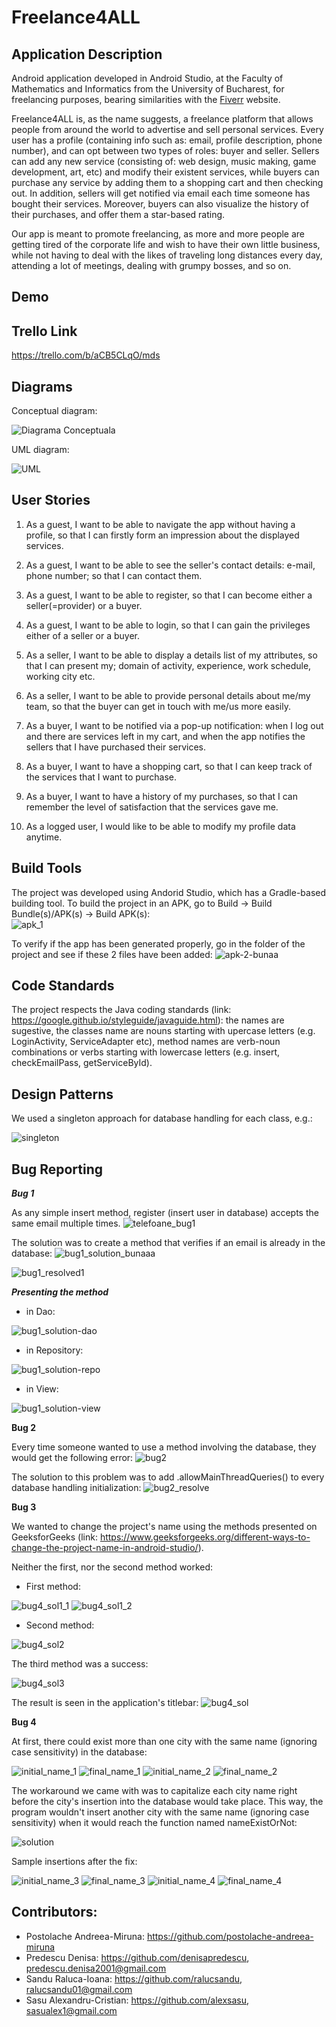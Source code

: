 # Freelance4ALL
## Application Description

Android application developed in Android Studio, at the Faculty of Mathematics and Informatics from the University of Bucharest, for freelancing purposes, bearing similarities with the [Fiverr](https://www.fiverr.com/) website.

Freelance4ALL is, as the name suggests, a freelance platform that allows people from around the world to advertise and sell personal services. Every user has a profile (containing info such as: email, profile description, phone number), and can opt between two types of roles: buyer and seller. Sellers can add any new service (consisting of: web design, music making, game development, art, etc) and modify their existent services, while buyers can purchase any service by adding them to a shopping cart and then checking out. In addition, sellers will get notified via email each time someone has bought their services. Moreover, buyers can also visualize the history of their purchases, and offer them a star-based rating.

Our app is meant to promote freelancing, as more and more people are getting tired of the corporate life and wish to have their own little business, while not having to deal with the likes of traveling long distances every day, attending a lot of meetings, dealing with grumpy bosses, and so on.

## Demo

## Trello Link
https://trello.com/b/aCB5CLqO/mds

## Diagrams

Conceptual diagram:

![Diagrama Conceptuala](https://user-images.githubusercontent.com/87432371/173207369-d1c2236f-6585-4d01-a3b9-cbd611cf6658.png)

UML diagram:

![UML](https://user-images.githubusercontent.com/87432371/173207585-009364a2-3395-46fa-8fc0-26306e452179.png)

## User Stories

1. As a guest, I want to be able to navigate the app without having a profile, so that I can firstly form an impression about the displayed services.

2. As a guest, I want to be able to see the seller's contact details: e-mail, phone number; so that I can contact them.

3. As a guest, I want to be able to register, so that I can become either a seller(=provider) or a buyer.

4. As a guest, I want to be able to login, so that I can gain the privileges either of a seller or a buyer.

5.  As a seller, I want to be able to display a details list of my attributes, so that I can present my; domain of activity, experience, work schedule, working city etc.

6. As a seller, I want to be able to provide personal details about me/my team, so that the buyer can get in touch with me/us more easily.

7. As a buyer, I want to be notified via a pop-up notification: when I log out and there are services left in my cart, and when the app notifies the sellers that I have purchased their services.

8. As a buyer, I want to have a shopping cart, so that I can keep track of the services that I want to purchase.

9. As a buyer, I want to have a history of my purchases, so that I can remember the level of satisfaction that the services gave me.

10. As a logged user, I would like to be able to modify my profile data anytime.

## Build Tools

The project was developed using Andorid Studio, which has a Gradle-based building tool. 
To build the project in an APK, go to Build -> Build Bundle(s)/APK(s) -> Build APK(s):  
![apk_1](https://user-images.githubusercontent.com/86727047/173198634-e38f416d-b05d-4e66-9f99-804fa0a8927d.png)

To verify if the app has been generated properly, go in the folder of the project and see if these 2 files have been added:
![apk-2-bunaa](https://user-images.githubusercontent.com/86727047/173198709-a197945f-c17f-40d7-a0ad-192c7b31f305.png)

## Code Standards

The project respects the Java coding standards (link: https://google.github.io/styleguide/javaguide.html): the names are sugestive, the classes name are nouns starting with upercase letters (e.g. LoginActivity, ServiceAdapter etc), method names are verb-noun combinations or verbs starting with lowercase letters (e.g. insert, checkEmailPass, getServiceById).

## Design Patterns

We used a singleton approach for database handling for each class, e.g.:

![singleton](https://user-images.githubusercontent.com/86727047/173200479-0e1492fb-8e2c-4b36-8571-5fcba8c68207.png)

## Bug Reporting

***Bug 1***

As any simple insert method, register (insert user in database) accepts the same email multiple times.
![telefoane_bug1](https://user-images.githubusercontent.com/86727047/173199355-72dc9ee5-de97-405e-8809-9538094b6caa.png)

The solution was to create a method that verifies if an email is already in the database:
![bug1_solution_bunaaa](https://user-images.githubusercontent.com/86727047/173199414-96b24aa8-a9f5-4ad8-9cae-d3e25b2b9b99.png)

![bug1_resolved1](https://user-images.githubusercontent.com/86727047/173200677-c39ff8f8-3117-4fad-b1c8-6a42fe65a4ac.png)


***Presenting the method*** 
  - in Dao:
  
![bug1_solution-dao](https://user-images.githubusercontent.com/86727047/173199429-e7775eb8-f490-4d1d-b810-82f31ca0604a.png)
  - in Repository:


![bug1_solution-repo](https://user-images.githubusercontent.com/86727047/173199450-6c1dd490-aae4-4a68-90c9-f2d4678f91c6.png)
  - in View:


![bug1_solution-view](https://user-images.githubusercontent.com/86727047/173199457-2d9cca2e-44da-4f9f-b644-7c20e37e7b21.png)

**Bug 2**

Every time someone wanted to use a method involving the database, they would get the following error:
![bug2](https://user-images.githubusercontent.com/86727047/173200214-afe554a5-5fdf-477a-887d-3c8263e956f0.png)

The solution to this problem was to add .allowMainThreadQueries() to every database handling initialization:
![bug2_resolve](https://user-images.githubusercontent.com/86727047/173199826-f07927f3-5988-4ffb-a1b6-24ffc65f031e.png)

**Bug 3**

We wanted to change the project's name using the methods presented on GeeksforGeeks (link: https://www.geeksforgeeks.org/different-ways-to-change-the-project-name-in-android-studio/).

Neither the first, nor the second method worked:

- First method:

![bug4_sol1_1](https://user-images.githubusercontent.com/86727047/173200011-8a1df50b-1ac4-43dd-808d-9f239f79fd1a.png)
![bug4_sol1_2](https://user-images.githubusercontent.com/86727047/173200014-788886f9-dd16-4b90-9563-a0e3a488281d.png)
- Second method:

![bug4_sol2](https://user-images.githubusercontent.com/86727047/173200069-84d74e5f-c99b-4ced-b8bb-9c7c18e1a53f.png)

The third method was a success:

![bug4_sol3](https://user-images.githubusercontent.com/86727047/173200081-75c4d989-f582-44f1-9d6a-e14d1eb3ff0d.png)

The result is seen in the application's titlebar:
![bug4_sol](https://user-images.githubusercontent.com/86727047/173200113-db961eea-e589-499e-b290-869cea62b908.png)

**Bug 4**

At first, there could exist more than one city with the same name (ignoring case sensitivity) in the database:

![initial_name_1](https://user-images.githubusercontent.com/87432371/173207191-f8ff092a-fba6-444b-af38-27848522c7ab.png)
![final_name_1](https://user-images.githubusercontent.com/87432371/173207193-fadd4a1f-696a-4a99-9573-c00ff62303f9.png)
![initial_name_2](https://user-images.githubusercontent.com/87432371/173207194-7c2d7226-3abd-4c11-9bd9-d99df166cbbe.png)
![final_name_2](https://user-images.githubusercontent.com/87432371/173207195-a9018634-484f-423a-9a59-ba80942ce8dc.png)

The workaround we came with was to capitalize each city name right before the city's insertion into the database would take place. This way, the program wouldn't insert another city with the same name (ignoring  case sensitivity) when it would reach the function named nameExistOrNot:

![solution](https://user-images.githubusercontent.com/87432371/173206666-68f7d6fe-acaa-4235-b3a2-9a8ca1464377.jpg)

Sample insertions after the fix:

![initial_name_3](https://user-images.githubusercontent.com/87432371/173207295-bd9e0db7-9265-491c-8bf5-264cf04b9cce.png)
![final_name_3](https://user-images.githubusercontent.com/87432371/173207297-41e77225-2f95-4c83-adff-3a46e25a9201.png)
![initial_name_4](https://user-images.githubusercontent.com/87432371/173207298-ed86ca78-585e-458f-8c5e-2831e25d2680.png)
![final_name_4](https://user-images.githubusercontent.com/87432371/173207300-6d2dd953-fcec-4fd5-9e24-5ae8835639de.png)

## Contributors:
- Postolache Andreea-Miruna: https://github.com/postolache-andreea-miruna
- Predescu Denisa: https://github.com/denisapredescu, predescu.denisa2001@gmail.com
- Sandu Raluca-Ioana: https://github.com/ralucsandu, ralucsandu01@gmail.com
- Sasu Alexandru-Cristian: https://github.com/alexsasu, sasualex1@gmail.com
